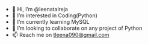 - 👋 Hi, I’m @leenatalreja
- 👀 I’m interested in Coding(Python)
- 🌱 I’m currently learning MySQL
- 💞️ I’m looking to collaborate on any project of Python
- 📫 Reach me on tleena090@gmail.com

<!---
leenatalreja/leenatalreja is a ✨ special ✨ repository because its `README.md` (this file) appears on your GitHub profile.
You can click the Preview link to take a look at your changes.
--->

